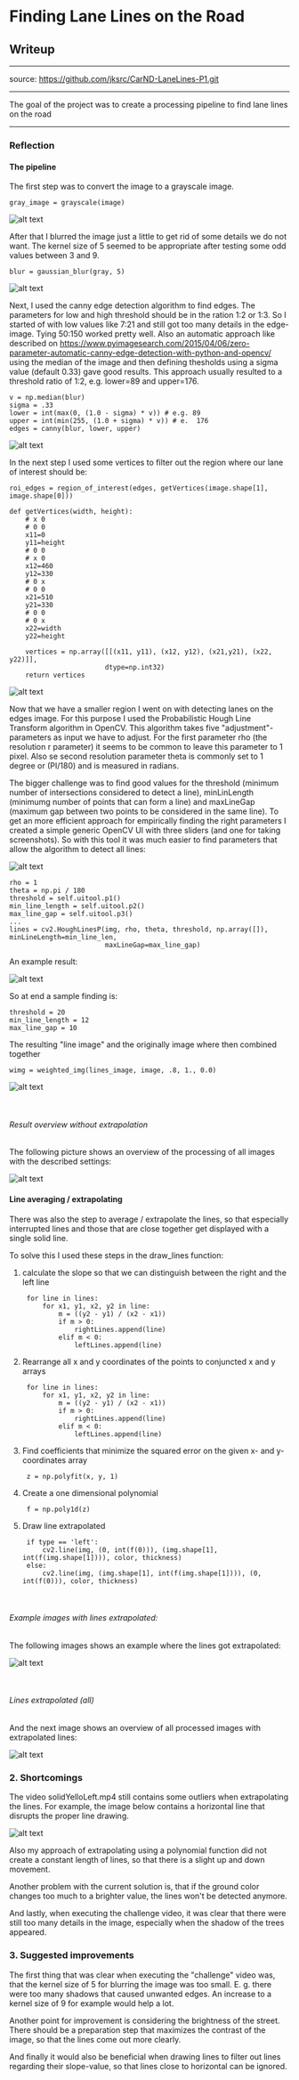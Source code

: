 # **Finding Lane Lines on the Road** 

## Writeup

---

source: https://github.com/jksrc/CarND-LaneLines-P1.git

---

The goal of the project was to create a processing pipeline to find lane lines on the road


[//]: # (Image References)

[image1]: ./examples/grayscale.jpg "Grayscale"
[blur_image]: ./test_images_output/blur_image.jpg "Blurred Image"
[gray_image]: ./test_images_output/gray_image.jpg "Gray Image"
[edges_image]: ./test_images_output/edges_image.jpg "Edges Image"
[challenge]: test_images_output/challenge.jpg "Challenge Image"
[lines_image]: ./test_images_output/lines_image.jpg "Lines Image"
[lines_default]: ./test_images_output/lines_default.jpg "Default Lines Image"
[RGB_img]: ./test_images_output/RGB_img.jpg "Final Image"
[RGB_img_ex]: ./test_images_output/RGB_img_ex.jpg "Final Image Extrapolated"
[roi_edges_image]: ./test_images_output/roi_edges_image.jpg "ROI Edges Image"
[wimg]: ./test_images_output/wimg.jpg "Weighted Image"
[wimg_ex]: ./test_images_output/wimg_ex.jpg "Weighted Image Extrapolated"
[extrapolation_error]: test_images_output/extrapolation_error.jpg "Extrapolation Error"
[opencv_ui]: test_images_output/opencv_ui.png "OpenCV UI"


---

### Reflection

#### The pipeline 

 The first step was to convert the image to a grayscale image. 
 
    gray_image = grayscale(image)
 
 ![alt text][gray_image]
 
  After that I blurred the image just a little to get rid of some details we do not want. The kernel size of 5 seemed to be 
  appropriate after testing some odd values between 3 and 9.
  
    blur = gaussian_blur(gray, 5)
    
 ![alt text][blur_image]
        
 Next, I used the canny edge detection algorithm to find edges. 
 The parameters for low and high threshold should be in the ration 1:2 or 1:3. So I started of with low values like 7:21
 and still got too many details in the edge-image. Tying 50:150 worked pretty well. Also an automatic approach like described on https://www.pyimagesearch.com/2015/04/06/zero-parameter-automatic-canny-edge-detection-with-python-and-opencv/ using the median of the image and then defining thesholds using a sigma value (default 0.33) gave good results. This approach usually resulted to a threshold ratio of 1:2, e.g. lower=89 and upper=176.
 
    v = np.median(blur)
    sigma = .33
    lower = int(max(0, (1.0 - sigma) * v)) # e.g. 89
    upper = int(min(255, (1.0 + sigma) * v)) # e.  176 
    edges = canny(blur, lower, upper)
    
 ![alt text][edges_image]
   
 In the next step I used some vertices to filter out the region where our lane of interest should be: 
 
    roi_edges = region_of_interest(edges, getVertices(image.shape[1], image.shape[0]))
 
    def getVertices(width, height):
        # x 0
        # 0 0
        x11=0
        y11=height
        # 0 0
        # x 0
        x12=460
        y12=330
        # 0 x
        # 0 0
        x21=510
        y21=330
        # 0 0
        # 0 x
        x22=width
        y22=height
    
        vertices = np.array([[(x11, y11), (x12, y12), (x21,y21), (x22, y22)]],
                            dtype=np.int32)
        return vertices
        
![alt text][roi_edges_image]
  
Now that we have a smaller region I went on with detecting lanes on the edges image. For this purpose I used the 
Probabilistic Hough Line Transform algorithm in OpenCV. This algorithm takes five "adjustment"-parameters as input we have to adjust.
For the first parameter rho (the resolution r parameter) it seems to be common to leave this parameter to 1 pixel. Also se second
resolution parameter theta is commonly set to 1 degree or (PI/180) and is measured in radians. 
   
The bigger challenge was to find good values for the threshold (minimum number of intersections considered to detect a line),
minLinLength (minimumg number of points that can form a line) and maxLineGap (maximum gap between two points to be considered in the same line). 
To get an more efficient approach for empirically finding the right parameters I created a simple generic OpenCV UI with three sliders (and one for taking screenshots).
So with this tool it was much easier to find parameters that allow the algorithm to detect all lines:

![alt text][opencv_ui]
  
   
   
    rho = 1
    theta = np.pi / 180
    threshold = self.uitool.p1()
    min_line_length = self.uitool.p2()
    max_line_gap = self.uitool.p3()
    ...
    lines = cv2.HoughLinesP(img, rho, theta, threshold, np.array([]), minLineLength=min_line_len,
                            maxLineGap=max_line_gap)
 
 An example result:
 
 ![alt text][lines_image]
 


 
So at end a sample finding is:
 
    threshold = 20
    min_line_length = 12 
    max_line_gap = 10
 
 
 
The resulting "line image" and the originally image where then combined together

    wimg = weighted_img(lines_image, image, .8, 1., 0.0)
           
 ![alt text][wimg]
 

&nbsp;
&nbsp;
&nbsp;
&nbsp;
&nbsp;



 ###### Result overview without extrapolation
 
 The following picture shows an overview of the processing of all images with the described settings:
 
  ![alt text][RGB_img]
 

#### Line averaging / extrapolating
 
 
There was also the step to average / extrapolate the lines, so that especially interrupted lines and those that are close together get displayed with a single 
solid line. 

To solve this I used these steps in the draw_lines function:

1. calculate the slope so that we can distinguish between the right and the left line

        for line in lines:
            for x1, y1, x2, y2 in line:
                m = ((y2 - y1) / (x2 - x1))
                if m > 0:
                    rightLines.append(line)
                elif m < 0:
                    leftLines.append(line) 

2. Rearrange all x and y coordinates of the points to conjuncted x and y arrays

        for line in lines:
            for x1, y1, x2, y2 in line:
                m = ((y2 - y1) / (x2 - x1))
                if m > 0:
                    rightLines.append(line)
                elif m < 0:
                    leftLines.append(line)

3. Find coefficients that minimize the squared error on the given x- and y-coordinates array

        z = np.polyfit(x, y, 1)
    
4. Create a one dimensional polynomial

        f = np.poly1d(z)
    
5. Draw line extrapolated

        if type == 'left':
            cv2.line(img, (0, int(f(0))), (img.shape[1], int(f(img.shape[1]))), color, thickness)
        else:
            cv2.line(img, (img.shape[1], int(f(img.shape[1]))), (0, int(f(0))), color, thickness)


&nbsp;
###### Example images with lines extrapolated:

The following images shows an example where the lines got extrapolated:

![alt text][wimg_ex]

&nbsp;

###### Lines extrapolated (all)

And the next image shows an overview of all processed images with extrapolated lines:

![alt text][RGB_img_ex]


### 2. Shortcomings


The video solidYelloLeft.mp4 still contains some outliers when extrapolating the lines. For example, the image below
contains a horizontal line that disrupts the proper line drawing.
 
![alt text][extrapolation_error]

Also my approach of extrapolating using a polynomial function did not create a constant length of lines, so that there 
is a slight up and down movement.

Another problem with the current solution is, that if the ground color changes too much to a brighter value, the lines 
won't be detected anymore. 

And lastly, when executing the challenge video, it was clear that there were still too many details in the image, especially when the
shadow of the trees appeared.


### 3. Suggested improvements

The first thing that was clear when executing the "challenge" video was, that the kernel size of 5 for blurring the image
was too small. E. g. there were too many shadows that caused unwanted edges. An increase to a kernel 
size of 9 for example would help a lot.

Another point for improvement is considering the brightness of the street. There should be a preparation step that
maximizes the contrast of the image, so that the lines come out more clearly.

And finally it would also be beneficial when drawing lines to filter out lines regarding their slope-value,
 so that lines close to horizontal can be ignored.